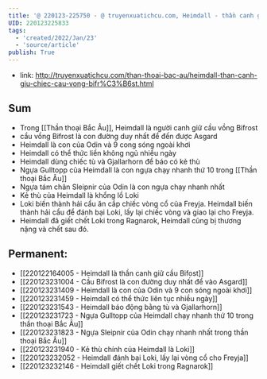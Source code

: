 ```yaml
---
title: '@ 220123-225750 - @ truyenxuatichcu.com, Heimdall - thần canh giữ chiếc cầu vồng Bifrost'
UID: 220123225833
tags:
  - 'created/2022/Jan/23'
  - 'source/article'
publish: True
---
```

- link: http://truyenxuatichcu.com/than-thoai-bac-au/heimdall-than-canh-giu-chiec-cau-vong-bifr%C3%B6st.html

## Sum
- Trong [[Thần thoại Bắc Âu]], Heimdall là người canh giữ cầu vồng Bifrost
- cầu vồng Bifrost là con đường duy nhất để đến được Asgard
- Heimdall là con của Odin và 9 cong sóng ngoài khơi
- Heimdall có thể thức liền không ngủ nhiều ngày
- Heimdall dùng chiếc tù và Gjallarhorn để báo có kẻ thù
- Ngựa Gulltopp của Heimdall là con ngựa chạy nhanh thứ 10 trong [[Thần thoại Bắc Âu]]
- Ngựa tám chân Sleipnir của Odin là con ngựa chạy nhanh nhất
- Kẻ thù của Heimdall là khổng lồ Loki
- Loki biến thành hải cẩu ăn cắp chiếc vòng cổ của Freyja. Heimdall biến thành hải cẩu để đánh bại Loki, lấy lại chiếc vòng và giao lại cho Freyja.
- Heimdall đã giết chết Loki trong Ragnarok, Heimdall cũng bị thương nặng và chết sau đó.

## Permanent:
- [[220122164005 - Heimdall là thần canh giữ cầu Bifost]]
- [[220123231004 - Cầu Bifrost là con đường duy nhất để vào Asgard]]
- [[220123231409 - Heimdall là con của Odin và 9 con sóng ngoài khơi]]
- [[220123231459 - Heimdall có thể thức liên tục nhiều ngày]]
- [[220123231543 - Heimdall báo động bằng tù và Gjallarhorn]]
- [[220123231723 - Ngựa Gulltopp của Heimdall chạy nhanh thứ 10 trong thần thoại Bắc Âu]]
- [[220123231823 - Ngựa Sleipnir của Odin chạy nhanh nhất trong thần thoại Bắc Âu]]
- [[220123231940 - Kẻ thù chính của Heimdall là Loki]]
- [[220123232052 - Heimdall đánh bại Loki, lấy lại vòng cổ cho Freyja]]
- [[220123232146 - Heimdall giết chết Loki trong Ragnarok]]

